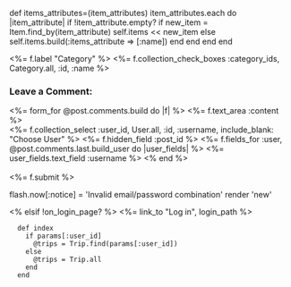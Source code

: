 
def items_attributes=(item_attributes)
  item_attributes.each do |item_attribute|
    if !item_attribute.empty?
      if new_item = Item.find_by(item_attribute)
      self.items << new_item
      else
      self.items.build(:items_attribute => [:name])
      end
    end
  end
end


<%= f.label "Category" %>
  <%= f.collection_check_boxes :category_ids, Category.all, :id, :name %>

  <!-- Form to add new Comment -->

<h3>Leave a Comment:</h3>
<%= form_for @post.comments.build do |f| %>
  <%= f.text_area :content %><br>
  <%= f.collection_select :user_id, User.all, :id, :username, include_blank: "Choose User" %>
  <%= f.hidden_field :post_id %>
  <%= f.fields_for :user, @post.comments.last.build_user do |user_fields| %>
    <%= user_fields.text_field :username %>
  <% end %>
<br>
<br>
<%= f.submit %>

flash.now[:notice] = 'Invalid email/password combination'
render 'new'


<% elsif !on_login_page? %>
    <%= link_to "Log in", login_path %>



      def index
        if params[:user_id]
          @trips = Trip.find(params[:user_id])
        else
          @trips = Trip.all
        end
      end
